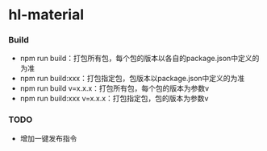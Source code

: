 # hl-material

### Build

- npm run build：打包所有包，每个包的版本以各自的package.json中定义的为准
- npm run build:xxx：打包指定包，包版本以package.json中定义的为准
- npm run build v=x.x.x：打包所有包，每个包的版本为参数v
- npm run build:xxx v=x.x.x：打包指定包，包的版本为参数v

### TODO

- 增加一键发布指令

